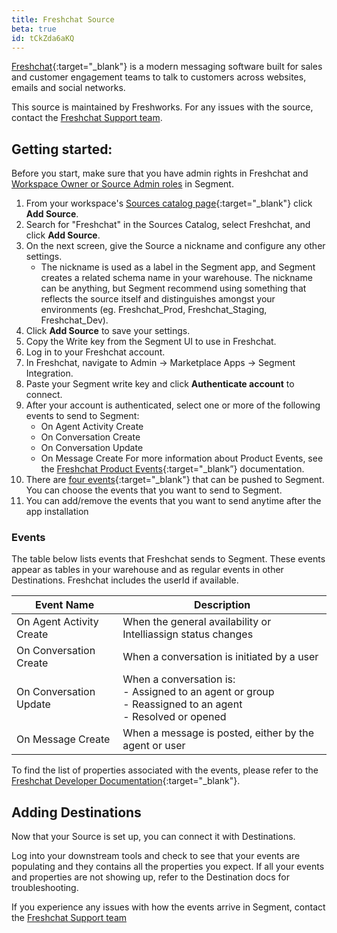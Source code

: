 ```yaml
---
title: Freshchat Source
beta: true
id: tCkZda6aKQ
---
```


[Freshchat](https://www.freshworks.com/live-chat-software/){:target="_blank"} is a modern messaging software built for sales and customer engagement teams to talk to customers across websites, emails and social networks.

This source is maintained by Freshworks. For any issues with the source, contact the [Freshchat Support team](mailto:support@freshdesk.com).

## Getting started:

Before you start, make sure that you have admin rights in Freshchat and [Workspace Owner or Source Admin roles](/docs/segment-app/iam/roles/) in Segment.

1. From your workspace's [Sources catalog page](https://app.segment.com/goto-my-workspace/sources/catalog){:target="_blank"} click **Add Source**.
2. Search for "Freshchat" in the Sources Catalog, select Freshchat, and click **Add Source**.
3. On the next screen, give the Source a nickname and configure any other settings.
    - The nickname is used as a label in the Segment app, and Segment creates a related schema name in your warehouse. The nickname can be anything, but Segment recommend using something that reflects the source itself and distinguishes amongst your environments (eg. Freshchat_Prod, Freshchat_Staging, Freshchat_Dev).
4. Click **Add Source** to save your settings.
5. Copy the Write key from the Segment UI to use in Freshchat.
6. Log in to your Freshchat account.
7. In Freshchat, navigate to Admin → Marketplace Apps → Segment Integration.
8. Paste your Segment write key and click **Authenticate account** to connect.
9. After your account is authenticated, select one or more of the following events to send to Segment:
    - On Agent Activity Create
    - On Conversation Create
    - On Conversation Update
    - On Message Create
For more information about Product Events, see the [Freshchat Product Events](https://developers.freshchat.com/v2/docs/product-events/){:target="_blank”} documentation.
10. There are [four events](https://developers.freshchat.com/v2/docs/product-events/#){:target="_blank"} that can be pushed to Segment. You can choose the events that you want to send to Segment.
11. You can add/remove the events that you want to send anytime after the app installation

### Events

The table below lists events that Freshchat sends to Segment. These events appear as tables in your warehouse and as regular events in other Destinations. Freshchat includes the userId if available.

| Event Name | Description |
| --- | --- |
| On Agent Activity Create | When the general availability or Intelliassign status changes |
| On Conversation Create | When a conversation is initiated by a user |
| On Conversation Update  | When a conversation is:<br> - Assigned to an agent or group <br> - Reassigned to an agent <br> - Resolved or opened |
| On Message Create | When a message is posted, either by the agent or user |

To find the list of properties associated with the events, please refer to the [Freshchat Developer Documentation](https://developers.freshchat.com/v2/docs/product-events/){:target="_blank"}.

## Adding Destinations

Now that your Source is set up, you can connect it with Destinations.

Log into your downstream tools and check to see that your events are populating and they contains all the properties you expect. If all your events and properties are not showing up, refer to the Destination docs for troubleshooting.

If you experience any issues with how the events arrive in Segment, contact the [Freshchat Support team](mailto:support@freshdesk.com)

